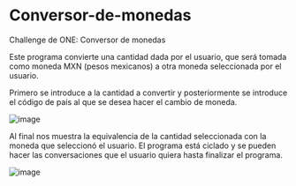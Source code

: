 # Conversor-de-monedas
Challenge de ONE: Conversor de monedas

Este programa convierte una cantidad dada por el usuario, que será tomada como moneda MXN (pesos mexicanos) a otra moneda seleccionada por el usuario.

Primero se introduce a la cantidad a convertir y posteriormente se introduce el código de país al que se desea hacer el cambio de moneda. 

![image](https://github.com/JoseCardona117/Conversor-de-monedas/assets/75094542/c445a058-b484-4680-84ac-fe8643ea0365)

Al final nos muestra la equivalencia de la cantidad seleccionada con la moneda que seleccionó el usuario. 
El programa está ciclado y se pueden hacer las conversaciones que el usuario quiera hasta finalizar el programa.

![image](https://github.com/JoseCardona117/Conversor-de-monedas/assets/75094542/97e00961-57b5-4593-a001-2fd7deb0c8b4)
